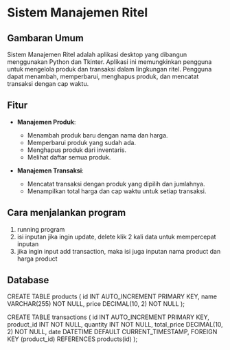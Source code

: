 # Sistem Manajemen Ritel

## Gambaran Umum

Sistem Manajemen Ritel adalah aplikasi desktop yang dibangun menggunakan Python dan Tkinter. Aplikasi ini memungkinkan pengguna untuk mengelola produk dan transaksi dalam lingkungan ritel. Pengguna dapat menambah, memperbarui, menghapus produk, dan mencatat transaksi dengan cap waktu.

## Fitur

- **Manajemen Produk**: 
  - Menambah produk baru dengan nama dan harga.
  - Memperbarui produk yang sudah ada.
  - Menghapus produk dari inventaris.
  - Melihat daftar semua produk.

- **Manajemen Transaksi**: 
  - Mencatat transaksi dengan produk yang dipilih dan jumlahnya.
  - Menampilkan total harga dan cap waktu untuk setiap transaksi.



## Cara menjalankan program
1. running program
2. isi inputan
    jika ingin update, delete klik 2 kali data untuk mempercepat inputan
3. jika ingin input add transaction, maka isi juga inputan nama product dan harga product

## Database

CREATE TABLE products (
    id INT AUTO_INCREMENT PRIMARY KEY,
    name VARCHAR(255) NOT NULL,
    price DECIMAL(10, 2) NOT NULL
);

CREATE TABLE transactions (
    id INT AUTO_INCREMENT PRIMARY KEY,
    product_id INT NOT NULL,
    quantity INT NOT NULL,
    total_price DECIMAL(10, 2) NOT NULL,
    date DATETIME DEFAULT CURRENT_TIMESTAMP,
    FOREIGN KEY (product_id) REFERENCES products(id)
);